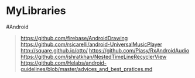 # MyLibraries

#Android 

>https://github.com/firebase/AndroidDrawing 
>https://github.com/rsicarelli/android-UniversalMusicPlayer
>http://square.github.io/otto/
>https://github.com/Piasy/RxAndroidAudio
>https://github.com/ishratkhan/NestedTimeLineRecyclerView
>https://github.com/Helabs/android-guidelines/blob/master/advices_and_best_pratices.md
